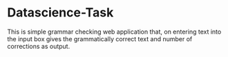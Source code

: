 # Datascience-Task
This is simple grammar checking web application that, on entering text into the input box gives the grammatically correct text and number of corrections as output.